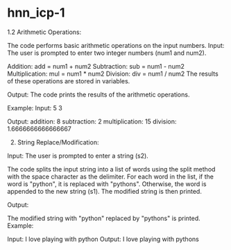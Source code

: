 # hnn_icp-1


1.2 Arithmetic Operations:

The code performs basic arithmetic operations on the input numbers.
Input:
The user is prompted to enter two integer numbers (num1 and num2).

Addition: add = num1 + num2
Subtraction: sub = num1 - num2
Multiplication: mul = num1 * num2
Division: div = num1 / num2
The results of these operations are stored in variables.

Output:
The code prints the results of the arithmetic operations.

Example:
Input:
5
3

Output:
addition: 8
subtraction: 2
multiplication: 15
division: 1.6666666666666667

2. String Replace/Modification:
   
Input:
The user is prompted to enter a string (s2).

The code splits the input string into a list of words using the split method with the space character as the delimiter.
For each word in the list, if the word is "python", it is replaced with "pythons". Otherwise, the word is appended to the new string (s1).
The modified string is then printed.

Output:

The modified string with "python" replaced by "pythons" is printed.
Example:

Input: 
I love playing with python
Output: 
I love playing with pythons
